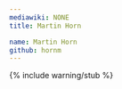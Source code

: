 ```yaml
---
mediawiki: NONE
title: Martin Horn

name: Martin Horn
github: hornm
---
```


{% include warning/stub %}
